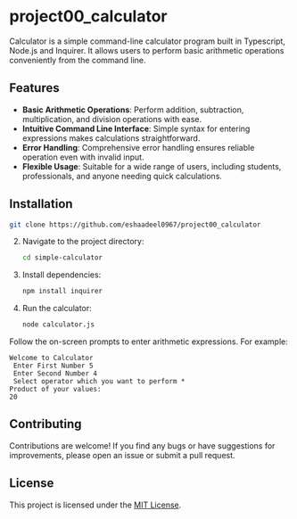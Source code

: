 # project00_calculator

Calculator is a simple command-line calculator program built in Typescript, Node.js and Inquirer. It allows users to perform basic arithmetic operations conveniently from the command line.

## Features

- **Basic Arithmetic Operations**: Perform addition, subtraction, multiplication, and division operations with ease.
- **Intuitive Command Line Interface**: Simple syntax for entering expressions makes calculations straightforward.
- **Error Handling**: Comprehensive error handling ensures reliable operation even with invalid input.
- **Flexible Usage**: Suitable for a wide range of users, including students, professionals, and anyone needing quick calculations.

## Installation

   ```bash
   git clone https://github.com/eshaadeel0967/project00_calculator
   ```

2. Navigate to the project directory:

   ```bash
   cd simple-calculator
   ```

3. Install dependencies:

   ```bash
   npm install inquirer
   ```

4. Run the calculator:

   ```bash
   node calculator.js
   ```

Follow the on-screen prompts to enter arithmetic expressions. For example:

```
Welcome to Calculator
 Enter First Number 5
 Enter Second Number 4
 Select operator which you want to perform *
Product of your values:
20
```

## Contributing

Contributions are welcome! If you find any bugs or have suggestions for improvements, please open an issue or submit a pull request.

## License

This project is licensed under the [MIT License](LICENSE).
